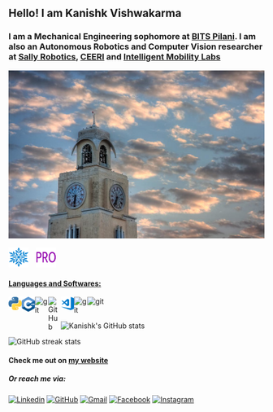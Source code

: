 ## Hello! I am Kanishk Vishwakarma


### I am a Mechanical Engineering sophomore at [BITS Pilani](https://www.bits-pilani.ac.in/). I am also an Autonomous Robotics and Computer Vision researcher at [Sally Robotics](https://www.sally-robotics.co.in), [CEERI](https://www.ceeri.res.in/) and [Intelligent Mobility Labs](https://www.linkedin.com/company/intelligent-mobility-labs/)


<img src="bits.jpg">

<a href='https://archiveprogram.github.com/'><img src='https://raw.githubusercontent.com/acervenky/animated-github-badges/master/assets/acbadge.gif' width='40' height='40'></a> <a href='https://github.com/pricing'><img src='https://raw.githubusercontent.com/acervenky/animated-github-badges/master/assets/pro.gif' width='40' height='40'></a> 
 
 


#### <u>Languages and Softwares:</u>

<a href="https://www.python.org" target="_blank"> <img align="left" alt="Python" width="26px" src="https://github.com/Aakarsh-B/trying-repos/blob/master/python-5.svg?raw=true"/> </a>
<a href="https://isocpp.org/" target="_blank"> <img align="left" alt="C++" width="26px" src="https://github.com/Aakarsh-B/trying-repos/blob/master/c++.png"/> </a>
<a href="https://git-scm.com/" target="_blank"> <img align="left" alt="git" width="26px" src="https://www.vectorlogo.zone/logos/git-scm/git-scm-icon.svg"/> </a>
<a href="https://github.com/"><img align="left" alt="GitHub" width="25px" src="https://distreau.com/github.svg" /></a>
<a href="https://code.visualstudio.com/"><img align="left" alt="Visual Studio Code" width="26px" src="https://raw.githubusercontent.com/github/explore/80688e429a7d4ef2fca1e82350fe8e3517d3494d/topics/visual-studio-code/visual-studio-code.png" /></a>
<a href="https://www.ros.org/"><img align="left" alt="git" width="26px" src="https://answers.ros.org/upfiles/14554624266871161.png"/></a>
<a href="https://www.docker.com/"><img align="left" alt="git" width="40px" src="https://www.docker.com/sites/default/files/d8/2019-07/Moby-logo.png"/></a>
<br><br>

![Kanishk's GitHub stats](https://github-readme-stats.vercel.app/api?username=Kanishk598&show_icons=true&theme=dark)

![GitHub streak stats](https://github-readme-streak-stats.herokuapp.com/?user=Kanishk598&theme=dark)

#### Check me out on [my website](http://kanishk598.github.io/) 

##### Or reach me via:

[![Linkedin](https://img.shields.io/badge/LinkedIn-0077B5?style=for-the-badge&logo=linkedin&logoColor=white)](https://www.linkedin.com/in/kanishk598/)
[![GitHub](https://img.shields.io/badge/GitHub-100000?style=for-the-badge&logo=github&logoColor=white)](https://github.com/Kanishk598)
[![Gmail](https://img.shields.io/badge/Gmail-D14836?style=for-the-badge&logo=gmail&logoColor=white)](mailto:f20190315@pilani.bits-pilani.ac.in)
[![Facebook](https://img.shields.io/badge/Facebook-1877F2?style=for-the-badge&logo=facebook&logoColor=white)](https://www.facebook.com/kanishk.vishwakarma.3)
[![Instagram](https://img.shields.io/badge/Instagram-E4405F?style=for-the-badge&logo=instagram&logoColor=white)](https://www.instagram.com/konixboi)
